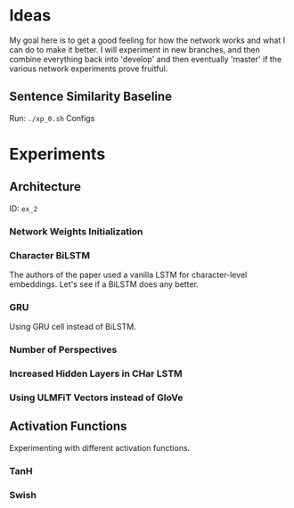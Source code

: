 # Ideas
My goal here is to get a good feeling for how the network works and what I can do to make it better. I will experiment in new branches, and then combine everything back into 'develop' and then eventually 'master' if the various network experiments prove fruitful.  

## Sentence Similarity Baseline
Run: `./xp_0.sh`
Configs

# Experiments 
## Architecture 
ID: `ex_2`

### Network Weights Initialization

### Character BiLSTM
The authors of the paper used a vanilla LSTM for character-level embeddings. Let's see if a BiLSTM does any better. 

### GRU
Using GRU cell instead of BiLSTM.

### Number of Perspectives

### Increased Hidden Layers in CHar LSTM

### Using ULMFiT Vectors instead of GloVe

## Activation Functions
Experimenting with different activation functions. 

### TanH

### Swish
